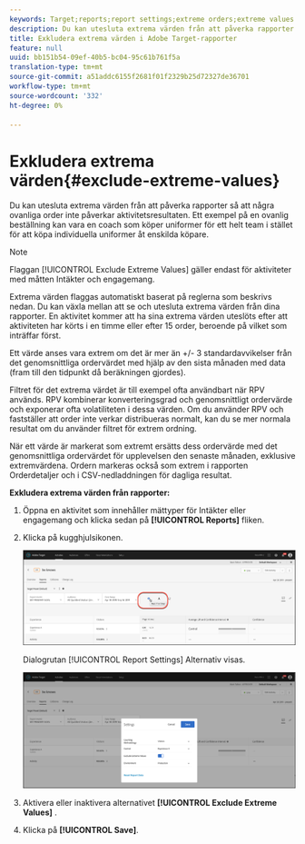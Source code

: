 ```yaml
---
keywords: Target;reports;report settings;extreme orders;extreme values
description: Du kan utesluta extrema värden från att påverka rapporter i Adobe Target så att några ovanliga order inte påverkar aktivitetsresultaten. Ett exempel på en ovanlig beställning kan vara en coach som köper uniformer för ett helt team i stället för att köpa individuella uniformer åt enskilda köpare.
title: Exkludera extrema värden i Adobe Target-rapporter
feature: null
uuid: bb151b54-09ef-40b5-bc04-95c61b761f5a
translation-type: tm+mt
source-git-commit: a51addc6155f2681f01f2329b25d72327de36701
workflow-type: tm+mt
source-wordcount: '332'
ht-degree: 0%

---
```



# Exkludera extrema värden{#exclude-extreme-values}

Du kan utesluta extrema värden från att påverka rapporter så att några ovanliga order inte påverkar aktivitetsresultaten. Ett exempel på en ovanlig beställning kan vara en coach som köper uniformer för ett helt team i stället för att köpa individuella uniformer åt enskilda köpare.

>[!NOTE]
>
>Flaggan [!UICONTROL Exclude Extreme Values] gäller endast för aktiviteter med måtten Intäkter och engagemang.

Extrema värden flaggas automatiskt baserat på reglerna som beskrivs nedan. Du kan växla mellan att se och utesluta extrema värden från dina rapporter. En aktivitet kommer att ha sina extrema värden uteslöts efter att aktiviteten har körts i en timme eller efter 15 order, beroende på vilket som inträffar först.

Ett värde anses vara extrem om det är mer än +/- 3 standardavvikelser från det genomsnittliga ordervärdet med hjälp av den sista månaden med data (fram till den tidpunkt då beräkningen gjordes).

Filtret för det extrema värdet är till exempel ofta användbart när RPV används. RPV kombinerar konverteringsgrad och genomsnittligt ordervärde och exponerar ofta volatiliteten i dessa värden. Om du använder RPV och fastställer att order inte verkar distribueras normalt, kan du se mer normala resultat om du använder filtret för extrem ordning.

När ett värde är markerat som extremt ersätts dess ordervärde med det genomsnittliga ordervärdet för upplevelsen den senaste månaden, exklusive extremvärdena. Ordern markeras också som extrem i rapporten Orderdetaljer och i CSV-nedladdningen för dagliga resultat.

**Exkludera extrema värden från rapporter:**

1. Öppna en aktivitet som innehåller mättyper för Intäkter eller engagemang och klicka sedan på **[!UICONTROL Reports]** fliken.
1. Klicka på kugghjulsikonen.

   ![Rapportinställningar](/help/c-reports/c-report-settings/assets/report-settings-gear-icon.png)

   Dialogrutan [!UICONTROL Report Settings] Alternativ visas.

   ![Stegresultat](assets/exclude_extreme_values.png)

1. Aktivera eller inaktivera alternativet **[!UICONTROL Exclude Extreme Values]** .
1. Klicka på **[!UICONTROL Save]**.
